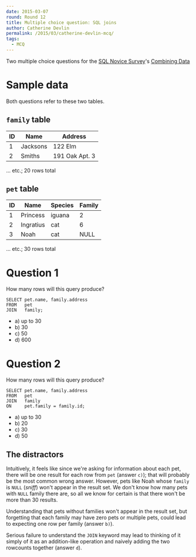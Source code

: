 ```yaml
---
date: 2015-03-07
round: Round 12
title: Multiple choice question: SQL joins
author: Catherine Devlin
permalink: /2015/03/catherine-devlin-mcq/
tags:
  - MCQ
---
```

Two multiple choice questions for the 
[SQL Novice Survey](https://github.com/swcarpentry/sql-novice-survey)'s 
[Combining Data](https://github.com/swcarpentry/sql-novice-survey/blob/gh-pages/07-join.md)

Sample data
===========

Both questions refer to these two tables. 

`family` table
-------------- 

|ID|Name    |Address       |
|--|--------|--------------|
| 1|Jacksons|122 Elm       |
| 2|Smiths  |191 Oak Apt. 3|

... etc.; 20 rows total

`pet` table
-----------

|ID|Name      |Species|Family|
|--|----------|-------|------|
| 1|Princess  |iguana |     2|
| 2|Ingratius |cat    |     6|
| 3|Noah      |cat    |  NULL|

... etc.; 30 rows total

Question 1
==========

How many rows will this query produce?

    SELECT pet.name, family.address
    FROM   pet
    JOIN   family;

* a) up to 30
* b) 30
* c) 50
* d) 600

Question 2
==========

How many rows will this query produce?

    SELECT pet.name, family.address
    FROM   pet
    JOIN   family
    ON     pet.family = family.id;

* a) up to 30
* b) 20
* c) 30
* d) 50

The distractors
---------------

Intuitively, it feels like since we're asking for information
about each pet, there will be one result for each row from 
`pet` (answer `c)`); that will probably be the most common
wrong answer.  However, pets like Noah whose `family` is `NULL`
(*sniff*) won't appear in the result set.  We don't
know how many pets with `NULL` family there are, so all we
know for certain is that there won't be more than 30 results.

Understanding that pets without families won't appear in the
result set, but forgetting that each family may have zero pets
or multiple pets, could lead to expecting one row per family
(answer `b)`).

Serious failure to understand the `JOIN` keyword may lead to
thinking of it simply of it as an addition-like operation 
and naively adding the two rowcounts together (answer `d`).


